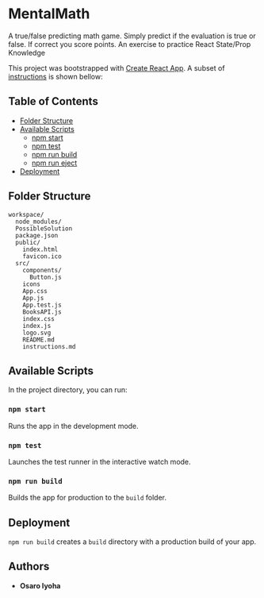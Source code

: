 # MentalMath
A true/false predicting math game. Simply predict if the evaluation is true or false. If correct you score points. An exercise to practice React State/Prop Knowledge

This project was bootstrapped with [Create React App](https://github.com/facebookincubator/create-react-app). A subset of [instructions](https://github.com/facebookincubator/create-react-app/blob/master/packages/react-scripts/template/README.md) is shown bellow:

## Table of Contents

- [Folder Structure](#folder-structure)
- [Available Scripts](#available-scripts)
  - [npm start](#npm-start)
  - [npm test](#npm-test)
  - [npm run build](#npm-run-build)
  - [npm run eject](#npm-run-eject)
- [Deployment](#deployment)

## Folder Structure

```
workspace/
  node_modules/
  PossibleSolution
  package.json
  public/
    index.html
    favicon.ico
  src/
    components/
      Button.js
    icons
    App.css
    App.js
    App.test.js
    BooksAPI.js
    index.css
    index.js
    logo.svg
    README.md
  	instructions.md
```
## Available Scripts

In the project directory, you can run:

### `npm start`

Runs the app in the development mode.<br>

### `npm test`

Launches the test runner in the interactive watch mode.<br>

### `npm run build`

Builds the app for production to the `build` folder.<br>

## Deployment

`npm run build` creates a `build` directory with a production build of your app.


## Authors

* **Osaro Iyoha**








































